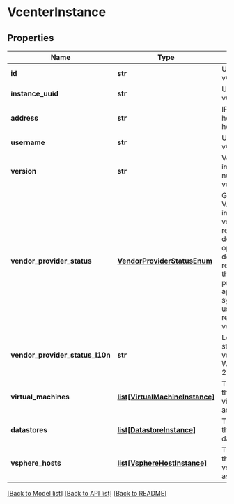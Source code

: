 # VcenterInstance

## Properties
Name | Type | Description | Notes
------------ | ------------- | ------------- | -------------
**id** | **str** | Unique identifier of the vCenter instance. | [optional] 
**instance_uuid** | **str** | UUID instance of the vCenter. | [optional] 
**address** | **str** | IP address of vCenter host, in IPv4, IPv6, or hostname format. | [optional] 
**username** | **str** | User name to login to vCenter. | [optional] 
**version** | **str** | Version of the vCenter including its build number. Was added in version 3.0.0.0. | [optional] 
**vendor_provider_status** | [**VendorProviderStatusEnum**](VendorProviderStatusEnum.md) | General status of the VASA vendor provider in vCenter. A VASA vendor provider is required for HCI deployments, and optional for SAN deployments. To register or re-register the VASA vendor provider, pass appropriate storage system credentials using the modify request. Was added in version 2.0.0.0. | [optional] 
**vendor_provider_status_l10n** | **str** | Localized message string corresponding to vendor_provider_status Was added in version 2.0.0.0. | [optional] 
**virtual_machines** | [**list[VirtualMachineInstance]**](VirtualMachineInstance.md) | This is the inverse of the resource type virtual_machine association. | [optional] 
**datastores** | [**list[DatastoreInstance]**](DatastoreInstance.md) | This is the inverse of the resource type datastore association. | [optional] 
**vsphere_hosts** | [**list[VsphereHostInstance]**](VsphereHostInstance.md) | This is the inverse of the resource type vsphere_host association. | [optional] 

[[Back to Model list]](../README.md#documentation-for-models) [[Back to API list]](../README.md#documentation-for-api-endpoints) [[Back to README]](../README.md)


